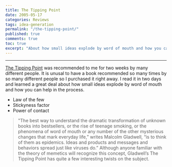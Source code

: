 ```yaml
---
title: The Tipping Point
date: 2005-05-17
categories: Reviews
tags: idea-generation
permalink: "/the-tipping-point/"
published: true
comments: true
toc: true
excerpt: "About how small ideas explode by word of mouth and how you can help in the process"
---
```

---
[The Tipping Point](https://amzn.to/3S83vWa) was recommended to me for two weeks by many different people. It is unusal to have a book recommended so many times by so many different people so I purchased it right away. I read it in two days and learned a great deal about how small ideas explode by word of mouth and how you can help in the process.

- Law of the few
- Stickyness factor
- Power of contact

<blockquote>"The best way to understand the dramatic transformation of unknown books into bestsellers, or the rise of teenage smoking, or the phenomena of word of mouth or any number of the other mysterious changes that mark everyday life,” writes Malcolm Gladwell, “is to think of them as epidemics. Ideas and products and messages and behaviors spread just like viruses do.” Although anyone familiar with the theory of memetics will recognize this concept, Gladwell’s The Tipping Point has quite a few interesting twists on the subject.</blockquote>
